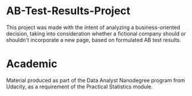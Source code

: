 # AB-Test-Results-Project

This project was made with the intent of analyzing a business-oriented decision, taking into consideration whether a fictional company should or shouldn't incorporate a new page, based on formulated AB test results.

# Academic

Material produced as part of the Data Analyst Nanodegree program from Udacity, as a requirement of the Practical Statistics module.
